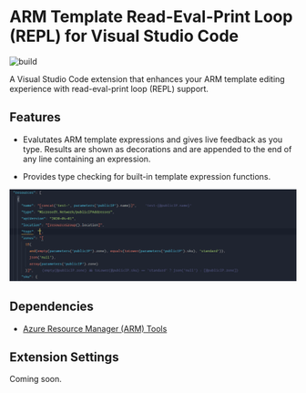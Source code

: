 # ARM Template Read-Eval-Print Loop (REPL) for Visual Studio Code

![build](https://github.com/shenglol/vscode-arm-template-repl/workflows/build/badge.svg)

A Visual Studio Code extension that enhances your ARM template editing experience with read-eval-print loop (REPL) support.

## Features

- Evalutates ARM template expressions and gives live feedback as you type. Results are shown as decorations and are appended to the end of any line containing an expression.

- Provides type checking for built-in template expression functions.

![features](images/features.gif)

## Dependencies

- [Azure Resource Manager (ARM) Tools](https://marketplace.visualstudio.com/items?itemName=msazurermtools.azurerm-vscode-tools)

## Extension Settings

Coming soon.
